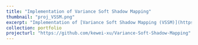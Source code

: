 ```yaml
---
title: "Implementation of Variance Soft Shadow Mapping"
thumbnail: "proj_VSSM.png"
excerpt: "Implementation of [Variance Soft Shadow Mapping (VSSM)](https://jankautz.com/publications/VSSM_PG2010.pdf) in [OpenGL](https://www.opengl.org/) and compares it with some other shadow rendering techniques like percentage-closer filtering (PCF) and percentage-closer soft shadows (PCSS)."
collection: portfolio
projecturl: "https://github.com/kewei-xu/Variance-Soft-Shadow-Mapping"
---
```


<!-- This is an item in your portfolio. It can be have images or nice text. If you name the file .md, it will be parsed as markdown. If you name the file .html, it will be parsed as HTML.  -->
